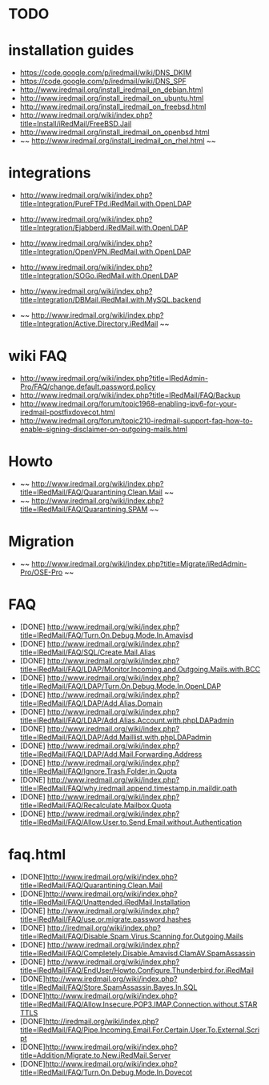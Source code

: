 # TODO

# installation guides

* https://code.google.com/p/iredmail/wiki/DNS_DKIM
* https://code.google.com/p/iredmail/wiki/DNS_SPF
* http://www.iredmail.org/install_iredmail_on_debian.html
* http://www.iredmail.org/install_iredmail_on_ubuntu.html
* http://www.iredmail.org/install_iredmail_on_freebsd.html
* http://www.iredmail.org/wiki/index.php?title=Install/iRedMail/FreeBSD.Jail
* http://www.iredmail.org/install_iredmail_on_openbsd.html
* ~~ http://www.iredmail.org/install_iredmail_on_rhel.html ~~

# integrations

* http://www.iredmail.org/wiki/index.php?title=Integration/PureFTPd.iRedMail.with.OpenLDAP
* http://www.iredmail.org/wiki/index.php?title=Integration/Ejabberd.iRedMail.with.OpenLDAP
* http://www.iredmail.org/wiki/index.php?title=Integration/OpenVPN.iRedMail.with.OpenLDAP
* http://www.iredmail.org/wiki/index.php?title=Integration/SOGo.iRedMail.with.OpenLDAP
* http://www.iredmail.org/wiki/index.php?title=Integration/DBMail.iRedMail.with.MySQL.backend

* ~~ http://www.iredmail.org/wiki/index.php?title=Integration/Active.Directory.iRedMail ~~

# wiki FAQ

* http://www.iredmail.org/wiki/index.php?title=IRedAdmin-Pro/FAQ/change.default.password.policy
* http://www.iredmail.org/wiki/index.php?title=IRedMail/FAQ/Backup
* http://www.iredmail.org/forum/topic1968-enabling-ipv6-for-your-iredmail-postfixdovecot.html
* http://www.iredmail.org/forum/topic210-iredmail-support-faq-how-to-enable-signing-disclaimer-on-outgoing-mails.html


# Howto

* ~~ http://www.iredmail.org/wiki/index.php?title=IRedMail/FAQ/Quarantining.Clean.Mail ~~
* ~~ http://www.iredmail.org/wiki/index.php?title=IRedMail/FAQ/Quarantining.SPAM ~~

# Migration

* ~~ http://www.iredmail.org/wiki/index.php?title=Migrate/iRedAdmin-Pro/OSE-Pro ~~

# FAQ

* [DONE] http://www.iredmail.org/wiki/index.php?title=IRedMail/FAQ/Turn.On.Debug.Mode.In.Amavisd
* [DONE] http://www.iredmail.org/wiki/index.php?title=IRedMail/FAQ/SQL/Create.Mail.Alias
* [DONE] http://www.iredmail.org/wiki/index.php?title=IRedMail/FAQ/LDAP/Monitor.Incoming.and.Outgoing.Mails.with.BCC
* [DONE] http://www.iredmail.org/wiki/index.php?title=IRedMail/FAQ/LDAP/Turn.On.Debug.Mode.In.OpenLDAP
* [DONE] http://www.iredmail.org/wiki/index.php?title=IRedMail/FAQ/LDAP/Add.Alias.Domain
* [DONE] http://www.iredmail.org/wiki/index.php?title=IRedMail/FAQ/LDAP/Add.Alias.Account.with.phpLDAPadmin
* [DONE] http://www.iredmail.org/wiki/index.php?title=IRedMail/FAQ/LDAP/Add.Maillist.with.phpLDAPadmin
* [DONE] http://www.iredmail.org/wiki/index.php?title=IRedMail/FAQ/LDAP/Add.Mail.Forwarding.Address
* [DONE] http://www.iredmail.org/wiki/index.php?title=IRedMail/FAQ/Ignore.Trash.Folder.in.Quota
* [DONE] http://www.iredmail.org/wiki/index.php?title=IRedMail/FAQ/why.iredmail.append.timestamp.in.maildir.path
* [DONE] http://www.iredmail.org/wiki/index.php?title=IRedMail/FAQ/Recalculate.Mailbox.Quota
* [DONE] http://www.iredmail.org/wiki/index.php?title=IRedMail/FAQ/Allow.User.to.Send.Email.without.Authentication


# faq.html

* [DONE]http://www.iredmail.org/wiki/index.php?title=IRedMail/FAQ/Quarantining.Clean.Mail
* [DONE]http://www.iredmail.org/wiki/index.php?title=IRedMail/FAQ/Unattended.iRedMail.Installation
* [DONE] http://www.iredmail.org/wiki/index.php?title=IRedMail/FAQ/use.or.migrate.password.hashes
* [DONE] http://iredmail.org/wiki/index.php?title=IRedMail/FAQ/Disable.Spam.Virus.Scanning.for.Outgoing.Mails
* [DONE] http://www.iredmail.org/wiki/index.php?title=IRedMail/FAQ/Completely.Disable.Amavisd.ClamAV.SpamAssassin
* [DONE] http://www.iredmail.org/wiki/index.php?title=IRedMail/FAQ/EndUser/Howto.Configure.Thunderbird.for.iRedMail
* [DONE]http://www.iredmail.org/wiki/index.php?title=IRedMail/FAQ/Store.SpamAssassin.Bayes.In.SQL
* [DONE]http://www.iredmail.org/wiki/index.php?title=IRedMail/FAQ/Allow.Insecure.POP3.IMAP.Connection.without.STARTTLS
* [DONE]http://iredmail.org/wiki/index.php?title=IRedMail/FAQ/Pipe.Incoming.Email.For.Certain.User.To.External.Script
* [DONE]http://www.iredmail.org/wiki/index.php?title=Addition/Migrate.to.New.iRedMail.Server
* [DONE]http://www.iredmail.org/wiki/index.php?title=IRedMail/FAQ/Turn.On.Debug.Mode.In.Dovecot
